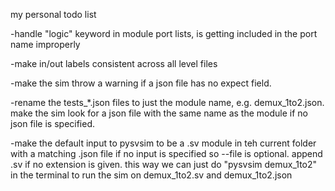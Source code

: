 my personal todo list

-handle "logic" keyword in module port lists, is getting included in the port name improperly

-make in/out labels consistent across all level files

-make the sim throw a warning if a json file has no expect field.

-rename the tests_*.json files to just the module name, e.g. demux_1to2.json. make the sim look for a json file with the same name as the module if no json file is specified.

-make the default input to pysvsim to be a .sv module in teh current folder with a matching .json file if no input is specified so --file is optional. append .sv if no extension is given. this way we can just do "pysvsim demux_1to2" in the terminal to run the sim on demux_1to2.sv and demux_1to2.json